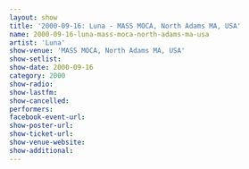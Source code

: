 ```yaml
---
layout: show
title: '2000-09-16: Luna - MASS MOCA, North Adams MA, USA'
name: 2000-09-16-luna-mass-moca-north-adams-ma-usa
artist: 'Luna'
show-venue: 'MASS MOCA, North Adams MA, USA'
show-setlist: 
show-date: 2000-09-16
category: 2000
show-radio: 
show-lastfm: 
show-cancelled: 
performers: 
facebook-event-url: 
show-poster-url: 
show-ticket-url: 
show-venue-website: 
show-additional: 
---
```


